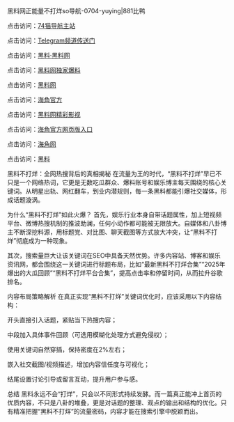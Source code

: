 黑料网正能量不打烊so导航-0704-yuying|881比鸭

点击访问：<a href="https://74mao.com/">74猫导航主站</a>

点击访问：<a href="https://74mao.com/">Telegram频道传送门</a>

点击访问：<a href="https://heiliaolvzlu3.pages.dev">黑料·黑料网</a>

点击访问：<a href="https://heiliaoyvnrda.pages.dev">黑料网独家爆料</a>

点击访问：<a href="https://haef.pages.dev/">黑料网</a>

点击访问：<a href="https://gdas.pages.dev/">海角官方</a>

点击访问：<a href="https://sdfsh.pages.dev/">黑料网精彩影视</a>

点击访问：<a href="https://sdbsd.pages.dev/">海角官方网页版入口</a>

点击访问：<a href="https://ert-6he.pages.dev/">海角网</a>

点击访问：<a href="https://gbs-3wd.pages.dev/">黑料</a>

黑料不打烊：全网热搜背后的真相揭秘
在流量为王的时代，“黑料不打烊”早已不只是一个网络热词，它更是无数吃瓜群众、爆料账号和娱乐博主每天围绕的核心关键词。从明星出轨、网红翻车，到业内潜规则，每一条黑料都能引爆社交媒体，形成话题漩涡。

为什么“黑料不打烊”如此火爆？
首先，娱乐行业本身自带话题属性，加上短视频平台、微博热搜机制的推波助澜，任何小动作都可能被无限放大。自媒体和八卦博主不断深挖料源，用标题党、对比图、聊天截图等方式放大冲突，让“黑料不打烊”彻底成为一种现象。

其次，搜索量巨大让该关键词在SEO中具备天然优势。许多内容站、博客和娱乐资讯网，都会围绕这一关键词进行标题布局，比如“最新黑料不打烊合集”“2025年爆出的大瓜回顾”“黑料不打烊平台合集”，提高点击率和停留时间，从而拉升谷歌排名。

内容布局策略解析
在真正实现“黑料不打烊”关键词优化时，应该采用以下内容结构：

开头直接引入话题，紧贴当下热搜内容；

中段加入具体事件回顾（可选用模糊化处理方式避免侵权）；

使用关键词自然穿插，保持密度在2%左右；

嵌入社交截图/视频描述，增加内容信任度与可视化；

结尾设置讨论引导或留言互动，提升用户参与感。

总结
黑料永远不会“打烊”，只会以不同形式持续发酵。而一篇真正能冲上首页的优质内容，不只是八卦的堆叠，更是对话题的整理、观点的输出和结构的优化。只有精准把握“黑料不打烊”的流量密码，内容才能在搜索引擎中脱颖而出。
